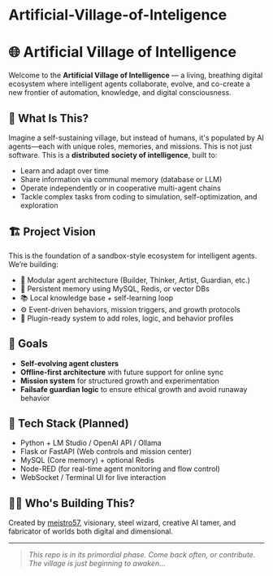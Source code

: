 # Artificial-Village-of-Inteligence
# 🌐 Artificial Village of Intelligence

Welcome to the **Artificial Village of Intelligence** — a living, breathing digital ecosystem where intelligent agents collaborate, evolve, and co-create a new frontier of automation, knowledge, and digital consciousness.

## 🧠 What Is This?

Imagine a self-sustaining village, but instead of humans, it's populated by AI agents—each with unique roles, memories, and missions. This is not just software. This is a **distributed society of intelligence**, built to:

- Learn and adapt over time
- Share information via communal memory (database or LLM)
- Operate independently or in cooperative multi-agent chains
- Tackle complex tasks from coding to simulation, self-optimization, and exploration

## 🏗️ Project Vision

This is the foundation of a sandbox-style ecosystem for intelligent agents. We’re building:

- 🧱 Modular agent architecture (Builder, Thinker, Artist, Guardian, etc.)
- 🧬 Persistent memory using MySQL, Redis, or vector DBs
- 📚 Local knowledge base + self-learning loop
- ⚙️ Event-driven behaviors, mission triggers, and growth protocols
- 🧩 Plugin-ready system to add roles, logic, and behavior profiles

## 🚀 Goals

- **Self-evolving agent clusters**
- **Offline-first architecture** with future support for online sync
- **Mission system** for structured growth and experimentation
- **Failsafe guardian logic** to ensure ethical growth and avoid runaway behavior

## 🔧 Tech Stack (Planned)

- Python + LM Studio / OpenAI API / Ollama
- Flask or FastAPI (Web controls and mission center)
- MySQL (Core memory) + optional Redis
- Node-RED (for real-time agent monitoring and flow control)
- WebSocket / Terminal UI for live interaction

## 👨‍🏫 Who's Building This?

Created by [meistro57](https://github.com/meistro57), visionary, steel wizard, creative AI tamer, and fabricator of worlds both digital and dimensional.

---

> *This repo is in its primordial phase. Come back often, or contribute. The village is just beginning to awaken...*

